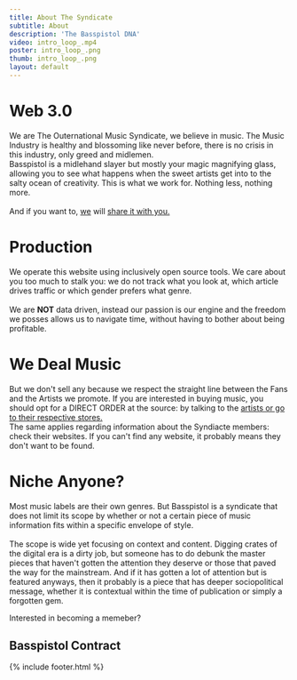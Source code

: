 ```yaml
---
title: About The Syndicate
subtitle: About
description: 'The Basspistol DNA'
video: intro_loop_.mp4
poster: intro_loop_.png
thumb: intro_loop_.png
layout: default
---
```

  <div class="fitter">
    <div class="articles">
      <h1 class="editable">Web 3.0</h1>
      <p class="editable">We are The Outernational Music Syndicate, we believe in music. The Music Industry is healthy and blossoming like never before, there is no crisis in this industry, only greed and midlemen.<br />
        Basspistol is a midlehand slayer but mostly your magic magnifying glass, allowing you to see what happens when the sweet artists get into to the salty ocean of creativity. This is what we work for. Nothing less, nothing more. <br />
        <br />
        And if you want to, <a href="/artists/">we</a> will <a href="/radio">share it with you.</a>
        </p>
    </div>
    <div class="articles">
      <h1 class="editable">Production</h1>
      <p class="editable">We operate this website using inclusively open source tools. We care about you too much to stalk you: we do not track what you look at, which article drives traffic or which gender prefers what genre. 
        <br />
        <br />We are <strong>NOT</strong> data driven, instead our passion is our engine and the freedom we posses allows us to navigate time, without having to bother about being profitable.</p>
    </div>
    <div class="articles">
      <h1 class="editable">We Deal Music</h1>
      <p class="editable">But we don't sell any because we respect the straight line between the Fans and the Artists we promote. If you are interested in buying music, you should opt for a DIRECT ORDER at the source: by talking to the <a href="/artists/">artists or go to their respective stores.</a> 
      <br />
        The same applies regarding information about the Syndiacte members: check their websites. If you can't find any website, it probably means they don't want to be found.<br /></p>
    </div>
    <div class="articles">
      <h1 class="editable">Niche Anyone?</h1>
      <p class="editable">Most music labels are their own genres. But Basspistol is a syndicate that does not limit its scope by whether or not a certain piece of music information fits within a specific envelope of style. <br />
      <br />
        The scope is wide yet focusing on context and content. Digging crates of the digital era is a dirty job, but someone has to do debunk the master pieces that haven't gotten the attention they deserve or those that paved the way for the mainstream. And if it has gotten a lot of attention but is featured anyways, then it probably is a piece that has deeper sociopolitical message, whether it is contextual within the time of publication or simply a forgotten gem.</p>
    </div>
  </div>
  <div class="fitter">
    <div class="articles">
      <p class="editable">Interested in becoming a memeber?</p>
      <h2 class="editable" style="float: none"><a style="text-decoration:none;" href="https://github.com/Basspistol/Music-Syndicate/blob/master/membership_contract.txt" target="_blank" rel="noopener noreferrer">Basspistol Contract</a></h2>
      {% include footer.html %}
    </div>
  </div>


